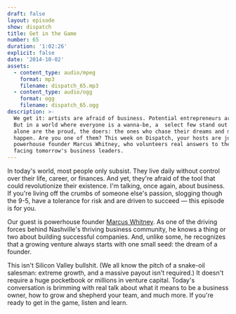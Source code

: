 ```yaml
---
draft: false
layout: episode
show: dispatch
title: Get in the Game
number: 65
duration: '1:02:26'
explicit: false
date: '2014-10-02'
assets:
  - content_type: audio/mpeg
    format: mp3
    filename: dispatch_65.mp3
  - content_type: audio/ogg
    format: ogg
    filename: dispatch_65.ogg
description: >-
  We get it: artists are afraid of business. Potential entrepreneurs are too.
  But in a world where everyone is a wanna-be, a  select few stand out. They
  alone are the proud, the doers: the ones who chase their dreams and make them
  happen. Are you one of them? This week on Dispatch, your hosts are joined by
  powerhouse founder Marcus Whitney, who volunteers real answers to the problems
  facing tomorrow's business leaders.
---
```

In today's world, most people only subsist. They live daily without control over their life, career, or finances. And yet, they're afraid of the tool that could revolutionize their existence. I'm talking, once again, about business. If you're living off the crumbs of someone else's passion, slogging though the 9-5, have a tolerance for risk and are driven to succeed &mdash; this episode is for you.

Our guest is powerhouse founder [Marcus Whitney](http://marcuswhitney.com). As one of the driving forces behind Nashville's thriving business community, he knows a thing or two about building successful companies. And, unlike some, he recognizes that a growing venture always starts with one small seed: the dream of a founder.

This isn't Silicon Valley bullshit. (We all know the pitch of a snake-oil salesman: extreme growth, and a massive payout isn't required.) It doesn't require a huge pocketbook or millions in venture capital. Today's conversation is brimming with real talk about what it means to be a business owner, how to grow and shepherd your team, and much more. If you're ready to get in the game, listen and learn.